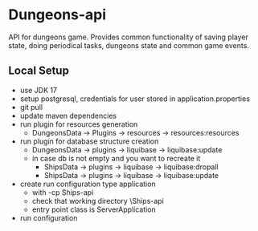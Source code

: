 # Dungeons-api
API for dungeons game. Provides common functionality of saving player state, doing periodical tasks, dungeons state and common game events.

## Local Setup
- use JDK 17
- setup postgresql, credentials for user stored in application.properties
- git pull
- update maven dependencies
- run plugin for resources generation 
  - DungeonsData -> Plugins -> resources -> resources:resources
- run plugin for database structure creation
  - DungeonsData -> plugins -> liquibase -> liquibase:update
  - in case db is not empty and you want to recreate it
    - ShipsData -> plugins -> liquibase -> liquibase:dropall
    - ShipsData -> plugins -> liquibase -> liquibase:update
- create run configuration type application
  - with -cp Ships-api
  - check that working directory \Ships-api
  - entry point class is ServerApplication
- run configuration
